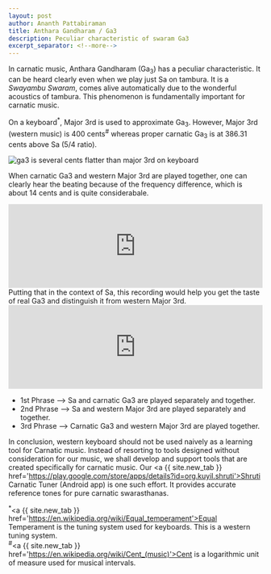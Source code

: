 ```yaml
---
layout: post
author: Ananth Pattabiraman
title: Anthara Gandharam / Ga3
description: Peculiar characteristic of swaram Ga3
excerpt_separator: <!--more-->
---
```

In carnatic music, Anthara Gandharam (Ga<sub>3</sub>) has a peculiar characteristic. It can be heard clearly even when we play just Sa on tambura. It is a *Swayambu Swaram*, comes alive automatically due to the wonderful acoustics of tambura. This phenomenon is fundamentally important for carnatic music.

On a keyboard<sup>*</sup>, Major 3rd is used to approximate Ga<sub>3</sub>. However, Major 3rd (western music) is 400 cents<sup>#</sup> whereas proper carnatic Ga<sub>3</sub> is at 386.31 cents above Sa (5/4 ratio).

<img class="img-fluid" alt="ga3 is several cents flatter than major 3rd on keyboard" src="{{ site.url }}/images/ga3.png" />

<!--more-->

When carnatic Ga3 and western Major 3rd are played together, one can clearly hear the beating because of the frequency difference, which is about 14 cents and is quite considerabale.
<div id='audio'>
<iframe width="100%" height="166" scrolling="no" frameborder="no" src="https://w.soundcloud.com/player/?url=https%3A//api.soundcloud.com/tracks/293880612&amp;color=ff9900&amp;auto_play=false&amp;hide_related=false&amp;show_comments=true&amp;show_user=true&amp;show_reposts=false"></iframe>
<br />
</div>
Putting that in the context of Sa, this recording would help you get the taste of real Ga3 and distinguish it from western Major 3rd.

<iframe width="100%" height="166" scrolling="no" frameborder="no" src="https://w.soundcloud.com/player/?url=https%3A//api.soundcloud.com/tracks/293880432&amp;color=ff9900&amp;auto_play=false&amp;hide_related=false&amp;show_comments=true&amp;show_user=true&amp;show_reposts=false"></iframe>

* 1st Phrase --> Sa and carnatic Ga3 are played separately and together.
* 2nd Phrase --> Sa and western Major 3rd are played separately and together.
* 3rd Phrase --> Carnatic Ga3 and western Major 3rd are played together.

In conclusion, western keyboard should not be used naively as a learning tool for Carnatic music. Instead of resorting to tools designed without consideration for our music, we shall develop and support tools that are created specifically for carnatic music. Our <a {{ site.new_tab }} href='https://play.google.com/store/apps/details?id=org.kuyil.shruti'>Shruti Carnatic Tuner</a> (Android app) is one such effort. It provides accurate reference tones for pure carnatic swarasthanas.

<sup>*</sup><a {{ site.new_tab }} href='https://en.wikipedia.org/wiki/Equal_temperament'>Equal Temperament</a> is the tuning system used for keyboards. This is a western tuning system.  
<sup>#</sup><a {{ site.new_tab }} href='https://en.wikipedia.org/wiki/Cent_(music)'>Cent</a> is a logarithmic unit of measure used for musical intervals.
